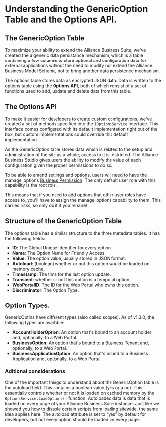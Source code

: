 # Understanding the GenericOption Table and the Options API.

## The GenericOption Table

To maximize your ability to extend the Alliance Business Suite, we've created the a generic data persistance mechanism, which is a table containing a few columns to store optional and configuration data for external applications without the need to modify nor extend the Alliance Business Model Schema, not to bring another data persistence mechanism.

The options table stores data as encrypted JSON data. Data is written to the options table using the **Options API**, both of which consist of a set of functions used to add, update and delete data from this table. 

## The Options API

To make it easier for developers to create custom configurations, we've created a set of methods specified into the `IOptionsService` interface. This interface comes configured with its default implementation right out of the box, but custom implementations could override this default implementation.

As the GenericOption table stores data which is related to the setup and administration of the site as a whole, access to it is restricted. The Alliance Business Studio gives users the ability to modify the value of each configuration given the proper permissions to do so.

To be able to amend settings and options, users will need to have the manage_options [Business Permission](/Components/Alliance-Passport-Service/Business-Permissions.md). The only default user role with this capability is the root role. 

This means that if you need to add options that other user roles have access to, you'll have to assign the manage_options capability to them. This carries risks, so only do it if you're sure!


## Structure of the GenericOption Table
The options table has a similar structure to the three metadata tables. It has the following fields:

- **ID**: The Global Unique Identifier for every option.
- **Name**: The Option Name for Friendly Access 
- **Value**: The option value, usually stored in JSON format.
- **Autoload**: (boolean) whether or not this option would be loaded on memory cache.
- **Timestamp**: The time for the last option update.
- **Transient**: whether or not this option is a temporal option.
- **WebPortalID**: The ID for the Web Portal who owns this option.
- **Discriminator**: The Option Type.

## Option Types.

GenericOptins have different types (also called scopes). As of v1.3.0, the following types are available:

- **AccountHolderOption**: An option that's bound to an account holder and, optionally, to a Web Portal.
- **BusinessOption**: An option that's bound to a Business Tenant and, optionally, to a Web Portal.
- **BusinessApplicationOption**: An option that's bound to a Business Application and, optionally, to a Web Portal.


### Aditional considerations
One of the important things to understand about the GenericOption table is the autoload field. This contains a boolean value (yes or a no). This essentially controls whether or not it is loaded on cached memory by the `OptionsService.LoadOptions()` function. Autoloaded data is data that is loaded on every page of your Alliance Business Suite instance. Just like we showed you how to disable certain scripts from loading sitewide, the same idea applies here. The autoload attribute is set to “yes” by default for developers, but not every option should be loaded on every page.

